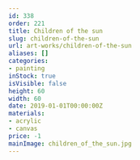 ```yaml
---
id: 338
order: 221
title: Children of the sun
slug: children-of-the-sun
url: art-works/children-of-the-sun
aliases: []
categories:
- painting
inStock: true
isVisible: false
height: 60
width: 60
date: 2019-01-01T00:00:00Z
materials:
- acrylic
- canvas
price: -1
mainImage: children_of_the_sun.jpg
---
```

